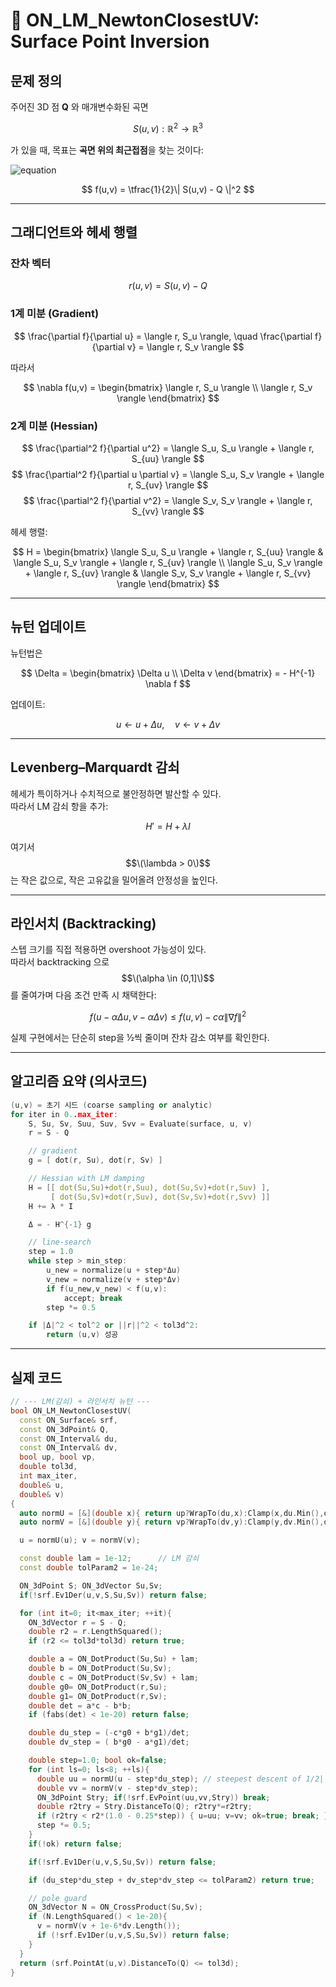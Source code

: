# 📘 ON_LM_NewtonClosestUV: Surface Point Inversion

## 문제 정의
주어진 3D 점 **Q** 와 매개변수화된 곡면

$$
S(u,v): \mathbb{R}^2 \to \mathbb{R}^3
$$

가 있을 때, 목표는 **곡면 위의 최근접점**을 찾는 것이다:

![equation](https://latex.codecogs.com/svg.latex?(u^*,v^*)=\arg\min_{(u,v)}f(u,v))

$$
f(u,v) = \tfrac{1}{2}\| S(u,v) - Q \|^2
$$



---

## 그래디언트와 헤세 행렬

### 잔차 벡터
$$
r(u,v) = S(u,v) - Q
$$

### 1계 미분 (Gradient)
$$
\frac{\partial f}{\partial u} = \langle r, S_u \rangle, \quad 
\frac{\partial f}{\partial v} = \langle r, S_v \rangle
$$

따라서

$$
\nabla f(u,v) =
\begin{bmatrix}
\langle r, S_u \rangle \\
\langle r, S_v \rangle
\end{bmatrix}
$$

### 2계 미분 (Hessian)
$$
\frac{\partial^2 f}{\partial u^2} = \langle S_u, S_u \rangle + \langle r, S_{uu} \rangle
$$
$$
\frac{\partial^2 f}{\partial u \partial v} = \langle S_u, S_v \rangle + \langle r, S_{uv} \rangle
$$
$$
\frac{\partial^2 f}{\partial v^2} = \langle S_v, S_v \rangle + \langle r, S_{vv} \rangle
$$

헤세 행렬:

$$
H =
\begin{bmatrix}
\langle S_u, S_u \rangle + \langle r, S_{uu} \rangle & \langle S_u, S_v \rangle + \langle r, S_{uv} \rangle \\
\langle S_u, S_v \rangle + \langle r, S_{uv} \rangle & \langle S_v, S_v \rangle + \langle r, S_{vv} \rangle
\end{bmatrix}
$$

---

## 뉴턴 업데이트

뉴턴법은

$$
\Delta =
\begin{bmatrix}
\Delta u \\ \Delta v
\end{bmatrix}
= - H^{-1} \nabla f
$$

업데이트:

$$
u \leftarrow u + \Delta u, \quad v \leftarrow v + \Delta v
$$

---

## Levenberg–Marquardt 감쇠

헤세가 특이하거나 수치적으로 불안정하면 발산할 수 있다.  
따라서 LM 감쇠 항을 추가:

$$
H' = H + \lambda I
$$

여기서 $$\(\lambda > 0\)$$ 는 작은 값으로, 작은 고유값을 밀어올려 안정성을 높인다.

---

## 라인서치 (Backtracking)

스텝 크기를 직접 적용하면 overshoot 가능성이 있다.  
따라서 backtracking 으로 $$\(\alpha \in (0,1]\)$$ 를 줄여가며 다음 조건 만족 시 채택한다:

$$
f(u - \alpha \Delta u, v - \alpha \Delta v) \le f(u,v) - c \alpha \| \nabla f \|^2
$$

실제 구현에서는 단순히 step을 ½씩 줄이며 잔차 감소 여부를 확인한다.

---

## 알고리즘 요약 (의사코드)

```cpp
(u,v) = 초기 시드 (coarse sampling or analytic)
for iter in 0..max_iter:
    S, Su, Sv, Suu, Suv, Svv = Evaluate(surface, u, v)
    r = S - Q

    // gradient
    g = [ dot(r, Su), dot(r, Sv) ]

    // Hessian with LM damping
    H = [[ dot(Su,Su)+dot(r,Suu), dot(Su,Sv)+dot(r,Suv) ],
         [ dot(Su,Sv)+dot(r,Suv), dot(Sv,Sv)+dot(r,Svv) ]]
    H += λ * I

    Δ = - H^{-1} g

    // line-search
    step = 1.0
    while step > min_step:
        u_new = normalize(u + step*Δu)
        v_new = normalize(v + step*Δv)
        if f(u_new,v_new) < f(u,v):
            accept; break
        step *= 0.5

    if |Δ|^2 < tol^2 or ||r||^2 < tol3d^2:
        return (u,v) 성공
```
---

## 실제 코드
```cpp
// --- LM(감쇠) + 라인서치 뉴턴 ---
bool ON_LM_NewtonClosestUV(
  const ON_Surface& srf,
  const ON_3dPoint& Q,
  const ON_Interval& du,
  const ON_Interval& dv,
  bool up, bool vp,
  double tol3d,
  int max_iter,
  double& u,
  double& v)
{
  auto normU = [&](double x){ return up?WrapTo(du,x):Clamp(x,du.Min(),du.Max()); };
  auto normV = [&](double y){ return vp?WrapTo(dv,y):Clamp(y,dv.Min(),dv.Max()); };

  u = normU(u); v = normV(v);

  const double lam = 1e-12;      // LM 감쇠
  const double tolParam2 = 1e-24;

  ON_3dPoint S; ON_3dVector Su,Sv;
  if(!srf.Ev1Der(u,v,S,Su,Sv)) return false;

  for (int it=0; it<max_iter; ++it){
    ON_3dVector r = S - Q;
    double r2 = r.LengthSquared();
    if (r2 <= tol3d*tol3d) return true;

    double a = ON_DotProduct(Su,Su) + lam;
    double b = ON_DotProduct(Su,Sv);
    double c = ON_DotProduct(Sv,Sv) + lam;
    double g0= ON_DotProduct(r,Su);
    double g1= ON_DotProduct(r,Sv);
    double det = a*c - b*b;
    if (fabs(det) < 1e-20) return false;

    double du_step = (-c*g0 + b*g1)/det;
    double dv_step = ( b*g0 - a*g1)/det;

    double step=1.0; bool ok=false;
    for (int ls=0; ls<8; ++ls){
      double uu = normU(u - step*du_step); // steepest descent of 1/2||r||^2
      double vv = normV(v - step*dv_step);
      ON_3dPoint Stry; if(!srf.EvPoint(uu,vv,Stry)) break;
      double r2try = Stry.DistanceTo(Q); r2try*=r2try;
      if (r2try < r2*(1.0 - 0.25*step)) { u=uu; v=vv; ok=true; break; }
      step *= 0.5;
    }
    if(!ok) return false;

    if(!srf.Ev1Der(u,v,S,Su,Sv)) return false;

    if (du_step*du_step + dv_step*dv_step <= tolParam2) return true;

    // pole guard
    ON_3dVector N = ON_CrossProduct(Su,Sv);
    if (N.LengthSquared() < 1e-20){
      v = normV(v + 1e-6*dv.Length());
      if (!srf.Ev1Der(u,v,S,Su,Sv)) return false;
    }
  }
  return (srf.PointAt(u,v).DistanceTo(Q) <= tol3d);
}

```
